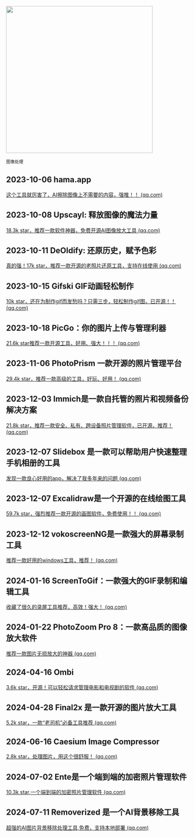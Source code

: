 <img src="https://img.picui.cn/free/2024/10/23/671866c6736e3.png" width="400" />  

<small>图像处理</small>


## 2023-10-06 **hama.app**

[这个工具就厉害了，AI擦除图像上不需要的内容，强推！！ (qq.com)](https://mp.weixin.qq.com/s?__biz=MzU4MjY3Mzc3OQ==&mid=2247488512&idx=1&sn=bd1391cc82f14565a966343397ae4ba3&chksm=fdb5e01ccac2690a3a643ad983c3e1ee2a65f93df8ceec65935a4f7e0aed765d1487e9fe885d&token=1471711010&lang=zh_CN#rd) 

## 2023-10-08 **Upscayl: 释放图像的魔法力量**

[18.3k star，推荐一款软件神器，免费开源AI图像放大工具 (qq.com)](https://mp.weixin.qq.com/s?__biz=MzU4MjY3Mzc3OQ==&mid=2247488543&idx=2&sn=12f0e13d5f394b2a90c8921cf7296b74&chksm=fdb5e003cac269156f8116d61d64aab43a8aed4d453e171a7888478fa9ed222dedc74e5578a9&token=1471711010&lang=zh_CN#rd)

## 2023-10-11 **DeOldify: 还原历史，赋予色彩**

[真的强！17k star，推荐一款开源的老照片还原工具，支持在线使用 (qq.com)](https://mp.weixin.qq.com/s?__biz=MzU4MjY3Mzc3OQ==&mid=2247488618&idx=1&sn=f603b6dedd591f82174ffe601660e32c&chksm=fdb5e076cac269607776edeb683190bb220128ef3ecc056276aa57005209b3a7cfacb4e27eb4&token=1471711010&lang=zh_CN#rd)

## 2023-10-15 **Gifski GIF动画轻松制作**

[10k star，还在为制作gif而发愁吗？只需三步，轻松制作gif图，已开源！！ (qq.com)](https://mp.weixin.qq.com/s?__biz=MzU4MjY3Mzc3OQ==&mid=2247488676&idx=2&sn=38b02c6b2e81acf28ad61499c766890f&chksm=fdb5e0b8cac269ae62e27244f699f882146a39b441cb6a9146b482bc27c3858cb54e3178ca11&token=1471711010&lang=zh_CN#rd)

## 2023-10-18 **PicGo：你的图片上传与管理利器**

[21.6k star推荐一款开源工具，好用、强大！！！ (qq.com)](https://mp.weixin.qq.com/s?__biz=MzU4MjY3Mzc3OQ==&mid=2247488731&idx=1&sn=dce41b0dfedd7160c98718957c07c2de&chksm=fdb5e0c7cac269d17f9ee0a764caaccd874d3f892c2a44ec0ee595c2e8b6f5be0e24a6067ab3&token=1471711010&lang=zh_CN#rd)

## 2023-11-06 PhotoPrism 一款开源的照片管理平台

[29.4k star，推荐一款高级的工具，好玩、好用！ (qq.com)](https://mp.weixin.qq.com/s?__biz=MzU4MjY3Mzc3OQ==&mid=2247489012&idx=1&sn=e96286c84fdc691605a62fed6fa37082&chksm=fdb5e1e8cac268fe1b22b572dbe6689224bfb9be5d317a8b137f58bbe877154fdf7033468fbc&token=1725010599&lang=zh_CN#rd)

## 2023-12-03 Immich是一款自托管的照片和视频备份解决方案

[21.8k star，推荐一款安全、私有、跨设备照片管理软件，已开源，推荐！ (qq.com)](https://mp.weixin.qq.com/s?__biz=MzU4MjY3Mzc3OQ==&mid=2247489403&idx=1&sn=27f2720675c9302bac79be51949107a7&chksm=fdb5e367cac26a718185061af2af2891ac1462321833284591cc646b2edbdc312b963fa5d674&token=1471711010&lang=zh_CN#rd)

## 2023-12-07 Slidebox 是一款可以帮助用户快速整理手机相册的工具

[发现一款良心好用的app，解决了我多年来的问题 (qq.com)](https://mp.weixin.qq.com/s?__biz=MzU4MjY3Mzc3OQ==&mid=2247489480&idx=3&sn=af08bee3b8ed795fd479106975af4a0c&chksm=fdb5e3d4cac26ac2b3541f607deeae72dfd68aa2063e95fcbd81b2de2395373c929a02fbc827&token=1471711010&lang=zh_CN#rd)

## 2023-12-07 Excalidraw是一个开源的在线绘图工具

[59.7k star，强烈推荐一款开源的画图软件，免费使用！！ (qq.com)](https://mp.weixin.qq.com/s?__biz=MzU4MjY3Mzc3OQ==&mid=2247489480&idx=1&sn=cab320a232dad15419128bf7e633ddbe&chksm=fdb5e3d4cac26ac27d08a5ab0b3b015db194cf68ccd0a0c281a14f0352a416e6c428418f1ace&token=1471711010&lang=zh_CN#rd)

## 2023-12-12 vokoscreenNG是一款强大的屏幕录制工具

[推荐一款好用的windows工具，推荐！ (qq.com)](https://mp.weixin.qq.com/s?__biz=MzU4MjY3Mzc3OQ==&mid=2247489545&idx=2&sn=6151b53bc4489c401c461ca6a3df0426&chksm=fdb5ec15cac26503be816fb7e27d7cebe26d275e5dd25a82ea3cd6d829e481fd3d425384fe99&token=1471711010&lang=zh_CN#rd)

## 2024-01-16 **ScreenToGif：一款强大的GIF录制和编辑工具**

[收藏了很久的录屏工具推荐，高效！强大！ (qq.com)](https://mp.weixin.qq.com/s?__biz=MzU4MjY3Mzc3OQ==&mid=2247489916&idx=1&sn=e407a7918ab113e176689d509227659d&chksm=fdb5ed60cac26476684b3f83414c424b76c681e88201d29f16cf3762769b93d93d4e33257f4b&token=1471711010&lang=zh_CN#rd)

## 2024-01-22 **PhotoZoom Pro 8：一款高品质的图像放大软件**

[推荐一款图片无损放大的神器 (qq.com)](https://mp.weixin.qq.com/s?__biz=MzU4MjY3Mzc3OQ==&mid=2247489977&idx=1&sn=18a668602bf8c25c436183c384764f40&chksm=fdb5eda5cac264b35fd4ea37c8be0c05223174a6bdb445786f5a6ace89318a1aa74ed7757ed9&token=1471711010&lang=zh_CN#rd)

## 2024-04-16 Ombi

[3.6k star，开源！可以轻松请求管理电影和电视剧的软件 (qq.com)](https://mp.weixin.qq.com/s?__biz=MzU4MjY3Mzc3OQ==&mid=2247490966&idx=1&sn=b41e543d9f95ea927ffbc87d147648bf&chksm=fdb5e98acac2609c29ca372f0411caf9cd6f0b85784a59452237cbef428fcd7f9717f0e88026&token=991980910&lang=zh_CN#rd)

## 2024-04-28 Final2x 是一款开源的图片放大工具

[5.2k star，一款“老司机”必备工具推荐 (qq.com)](https://mp.weixin.qq.com/s?__biz=MzU4MjY3Mzc3OQ==&mid=2247491061&idx=1&sn=06be912b4e5b6923535cebe7e501edaa&chksm=fdb5e9e9cac260ffe7d42b75e7a9214dd9f36f4577552d78e7ecafae36b98dc4a21600a64090&token=530396526&lang=zh_CN#rd)

## 2024-06-16 **Caesium Image Compressor**

[2.8k star，处理图片，用这个很舒服！ (qq.com)](https://mp.weixin.qq.com/s?__biz=MzU4MjY3Mzc3OQ==&mid=2247491810&idx=1&sn=14cb2ac0fe196f0db9807ad2ccc8c720&chksm=fdb614fecac19de81c207a6adc2866000b4e47aee32599d950494dfd26c153304666202ec359&token=1235617352&lang=zh_CN#rd)

## 2024-07-02 Ente是一个端到端的加密照片管理软件

[10.3k star,一个端到端的加密照片管理软件 (qq.com)](https://mp.weixin.qq.com/s?__biz=MzU4MjY3Mzc3OQ==&mid=2247492075&idx=1&sn=8fc9b127e91954af93c7216984e09dff&chksm=fdb615f7cac19ce1b358b46001e0236a0e0c0e03d3570eb995f1d1a622e15f0d148a33b0a793&token=1387101140&lang=zh_CN#rd)

## 2024-07-11 **Removerized** 是一个AI背景移除工具

[超强的AI图片背景移除处理工具,免费，支持本地部署 (qq.com)](https://mp.weixin.qq.com/s?__biz=MzU4MjY3Mzc3OQ==&mid=2247492257&idx=1&sn=a7969e96f0c31b77a92473e08d092586&chksm=fdb616bdcac19fab2c3b0dab231f1b4f4ea24ad693bc4ff8017e8f05fd735b0ef8385a313d07&token=1387101140&lang=zh_CN#rd)
